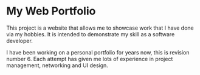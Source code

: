 My Web Portfolio
================

This project is a website that allows me to showcase work that I have done via 
my hobbies. It is intended to demonstrate my skill as a software developer.

I have been working on a personal portfolio for years now, this is revision number 6.
Each attempt has given me lots of experience in project management, networking and UI design. 
